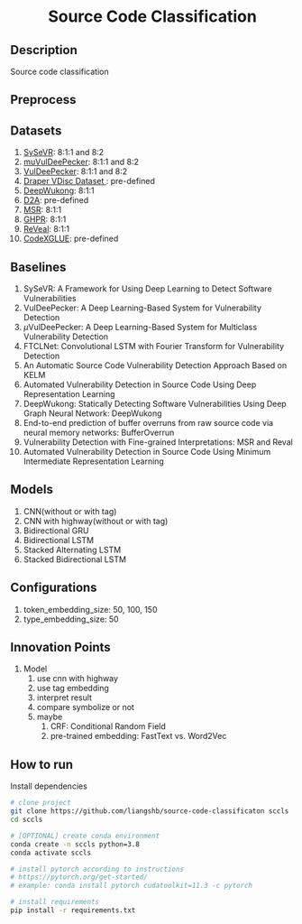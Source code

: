 <div align="center">

# Source Code Classification

</div>

## Description

Source code classification

## Preprocess

## Datasets

1. [SySeVR](https://github.com/SySeVR/SySeVR): 8:1:1 and 8:2
2. [muVulDeePecker](https://github.com/muVulDeePecker/muVulDeePecker): 8:1:1 and 8:2
3. [VulDeePecker](https://github.com/CGCL-codes/VulDeePecker): 8:1:1 and 8:2
4. [Draper VDisc Dataset ](https://paperswithcode.com/dataset/draper-vdisc-dataset): pre-defined
5. [DeepWukong](https://github.com/DeepWukong/Dataset): 8:1:1
6. [D2A](https://github.com/IBM/D2A): pre-defined
7. [MSR](https://github.com/ZeoVan/MSR_20_Code_vulnerability_CSV_Dataset): 8:1:1
8. [GHPR](https://github.com/feiwww/GHPR_dataset): 8:1:1
9. [ReVeal](https://github.com/VulDetProject/ReVeal): 8:1:1
10. [CodeXGLUE](https://github.com/microsoft/CodeXGLUE): pre-defined

## Baselines

1. SySeVR: A Framework for Using Deep Learning to Detect Software Vulnerabilities
2. VulDeePecker: A Deep Learning-Based System for Vulnerability Detection
3. $\mu$VulDeePecker: A Deep Learning-Based System for Multiclass Vulnerability Detection
4. FTCLNet: Convolutional LSTM with Fourier Transform for Vulnerability Detection
5. An Automatic Source Code Vulnerability Detection Approach Based on KELM
6. Automated Vulnerability Detection in Source Code Using Deep Representation Learning
7. DeepWukong: Statically Detecting Software Vulnerabilities Using Deep Graph Neural Network: DeepWukong
8. End-to-end prediction of buffer overruns from raw source code via neural memory networks: BufferOverrun
9. Vulnerability Detection with Fine-grained Interpretations: MSR and Reval
10. Automated Vulnerability Detection in Source Code Using Minimum Intermediate Representation Learning

## Models

1. CNN(without or with tag)
2. CNN with highway(without or with tag)
3. Bidirectional GRU
4. Bidirectional LSTM
5. Stacked Alternating LSTM
6. Stacked Bidirectional LSTM

## Configurations

1.  token_embedding_size: 50, 100, 150
2.  type_embedding_size: 50

## Innovation Points

1. Model
   1. use cnn with highway
   2. use tag embedding
   3. interpret result
   4. compare symbolize or not
   5. maybe
      1. CRF: Conditional Random Field
      2. pre-trained embedding: FastText vs. Word2Vec

## How to run

Install dependencies

```bash
# clone project
git clone https://github.com/liangshb/source-code-classificaton sccls
cd sccls

# [OPTIONAL] create conda environment
conda create -n sccls python=3.8
conda activate sccls

# install pytorch according to instructions
# https://pytorch.org/get-started/
# example: conda install pytorch cudatoolkit=11.3 -c pytorch

# install requirements
pip install -r requirements.txt
```

